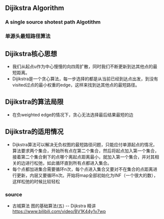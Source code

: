 ## Dijikstra Algorithm 
### A single source shotest path Algotithm
### 单源头最短路径算法


## Dijikstra核心思想
- 我们从起点u作为中心慢慢的向四周扩散，同时我们不断更新到达其他点的最短距离。
- Dijikstra是一个贪心算法，每一步选择的都是从当前已经到达点出发，到没有visited过点的最小权重的edge，这样来找到达其他点的最短路径。

## Dijikstra的算法局限
- 在负weighted edge的情况下，贪心无法选择最后结果最短的边

## Dijikstra的适用情况
- Dijkstra算法可以解决无负权图的最短路径问题，只能应付单源起点的情况，算法要求两个集合，开始所有点在第二个集合，然后将起点加入第一个集合，接着第二个集合剩下的点哪个离起点距离最小，就加入第一个集合，并对其相关的边进行松弛，如此循环直到所有点都进入集合。
- 每个点都加进集合需要循环n次，每个点进入集合又要对不在集合的点距离进行更新，内层又要循环n次。开始将map全部初始化为INF（一个很大的数），这样松弛的时候比较轻松

### source
- 古城算法 图的基础算法(五) -- Dijkstra 精讲 https://www.bilibili.com/video/BV1K44y1v7wp
